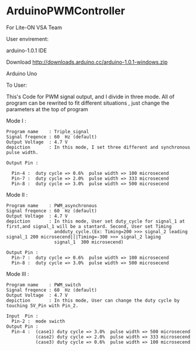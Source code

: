 # ArduinoPWMController
For Lite-ON VSA Team

User envirement:

arduino-1.0.1 IDE

Download http://downloads.arduino.cc/arduino-1.0.1-windows.zip

Arduino Uno

To User:

  This's Code for PWM signal output, and I divide in three mode. 
  All of program can be rewrited to fit different situations , just change the parameters at the top of program

Mode I  :

    Program name    : Triple_signal 
    Signal freqence : 60  Hz (default) 
    Output Voltage  : 4.7 V
    depiction       : In this mode, I set three different and synchronous pulse width.
    
    Output Pin :

      Pin-4 :  duty cycle => 0.6%  pulse width => 100 microsecend
      Pin-7 :  duty cycle => 2.0%  pulse width => 333 microsecend
      Pin-8 :  duty cycle => 3.0%  pulse width => 500 microsecend
    

Mode II :

    Program name    : PWM_asynchronous
    Signal freqence : 60  Hz (default)
    Output Voltage  : 4.7 V
    depiction       : In this mode, User set duty_cycle for signal_1 at first,and signal_1 will be a stantard. Second, User set Timing
                      andduty_cycle.(Ex: Timing=200 >>> signal_2 leading signal_1 200 microsecend|||Timing=-300 >>> signal_2 laging
                      signal_1  300 microsecend) 
  
    Output Pin :
      Pin-7 :  duty cycle => 0.6%  pulse width => 100 microsecend
      Pin-8 :  duty cycle => 3.0%  pulse width => 500 microsecend

Mode III :

    Program name    : PWM_switch
    Signal freqence : 60  Hz (default)
    Output Voltage  : 4.7 V
    depiction       : In this mode, User can change the duty cycle by touching 5V_Pin with Pin_2. 
   
    Input  Pin :
      Pin-2 :  mode swicth
    Output Pin :
      Pin-4 :  (case1) duty cycle => 3.0%  pulse width => 500 microsecend
               (case2) duty cycle => 2.0%  pulse width => 333 microsecend
               (case3) duty cycle => 0.6%  pulse width => 100 microsecend
